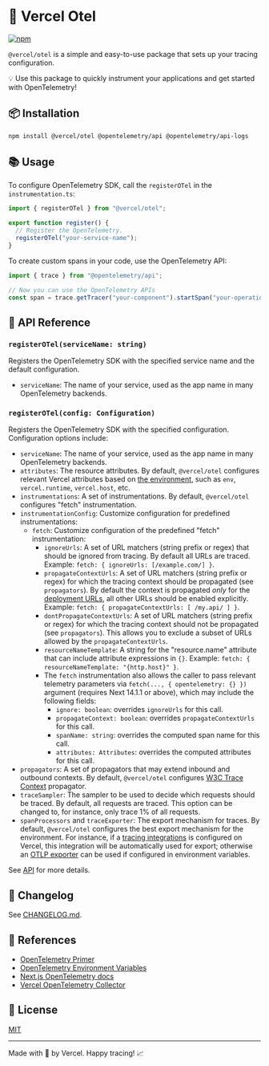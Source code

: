 # 🚀 Vercel Otel

[![npm](https://img.shields.io/npm/v/@vercel/otel.svg)](https://www.npmjs.com/package/@vercel/otel)

`@vercel/otel` is a simple and easy-to-use package that sets up your tracing configuration.

💡 Use this package to quickly instrument your applications and get started with OpenTelemetry!

## 📦 Installation

```sh
npm install @vercel/otel @opentelemetry/api @opentelemetry/api-logs
```

## 📚 Usage

To configure OpenTelemetry SDK, call the `registerOTel` in the `instrumentation.ts`:

```javascript
import { registerOTel } from "@vercel/otel";

export function register() {
  // Register the OpenTelemetry.
  registerOTel("your-service-name");
}
```

To create custom spans in your code, use the OpenTelemetry API:

```javascript
import { trace } from "@opentelemetry/api";

// Now you can use the OpenTelemetry APIs
const span = trace.getTracer("your-component").startSpan("your-operation");
```

## 📖 API Reference

### `registerOTel(serviceName: string)`

Registers the OpenTelemetry SDK with the specified service name and the default configuration.

- `serviceName`: The name of your service, used as the app name in many OpenTelemetry backends.

### `registerOTel(config: Configuration)`

Registers the OpenTelemetry SDK with the specified configuration. Configuration options include:

- `serviceName`: The name of your service, used as the app name in many OpenTelemetry backends.
- `attributes`: The resource attributes. By default, `@vercel/otel` configures relevant Vercel attributes based on [the environment](https://vercel.com/docs/projects/environment-variables/system-environment-variables), such as `env`, `vercel.runtime`, `vercel.host`, etc.
- `instrumentations`: A set of instrumentations. By default, `@vercel/otel` configures "fetch" instrumentation.
- `instrumentationConfig`: Customize configuration for predefined instrumentations:
  - `fetch`: Customize configuration of the predefined "fetch" instrumentation:
    - `ignoreUrls`: A set of URL matchers (string prefix or regex) that should be ignored from tracing. By default all URLs are traced. Example: `fetch: { ignoreUrls: [/example.com/] }`.
    - `propagateContextUrls`: A set of URL matchers (string prefix or regex) for which the tracing context should be propagated (see `propagators`). By default the context is propagated _only_ for the [deployment URLs](https://vercel.com/docs/deployments/generated-urls), all other URLs should be enabled explicitly. Example: `fetch: { propagateContextUrls: [ /my.api/ ] }`.
    - `dontPropagateContextUrls`: A set of URL matchers (string prefix or regex) for which the tracing context should not be propagated (see `propagators`). This allows you to exclude a subset of URLs allowed by the `propagateContextUrls`.
    - `resourceNameTemplate`: A string for the "resource.name" attribute that can include attribute expressions in `{}`. Example: `fetch: { resourceNameTemplate: "{http.host}" }`.
    - The `fetch` instrumentation also allows the caller to pass relevant telemetry parameters via `fetch(..., { opentelemetry: {} })` argument (requires Next 14.1.1 or above), which may include the following fields:
      - `ignore: boolean`: overrides `ignoreUrls` for this call.
      - `propagateContext: boolean`: overrides `propagateContextUrls` for this call.
      - `spanName: string`: overrides the computed span name for this call.
      - `attributes: Attributes`: overrides the computed attributes for this call.
- `propagators`: A set of propagators that may extend inbound and outbound contexts. By default, `@vercel/otel` configures [W3C Trace Context](https://www.w3.org/TR/trace-context/) propagator.
- `traceSampler`: The sampler to be used to decide which requests should be traced. By default, all requests are traced. This option can be changed to, for instance, only trace 1% of all requests.
- `spanProcessors` and `traceExporter`: The export mechanism for traces. By default, `@vercel/otel` configures the best export mechanism for the environment. For instance, if a [tracing integrations](https://vercel.com/docs/observability/otel-overview) is configured on Vercel, this integration will be automatically used for export; otherwise an [OTLP exporter](https://opentelemetry.io/docs/specs/otel/configuration/sdk-environment-variables/#otlp-exporter) can be used if configured in environment variables.

See [API](https://otel.vercel.sh/api/) for more details.

## 📝 Changelog

See [CHANGELOG.md](https://otel.vercel.sh/CHANGELOG.md).

## 🔗 References

- [OpenTelemetry Primer](https://opentelemetry.io/docs/concepts/observability-primer/)
- [OpenTelemetry Environment Variables](https://opentelemetry.io/docs/specs/otel/configuration/sdk-environment-variables/)
- [Next.js OpenTelemetry docs](https://nextjs.org/docs/app/building-your-application/optimizing/open-telemetry)
- [Vercel OpenTelemetry Collector](https://vercel.com/docs/observability/otel-overview)

## 📄 License

[MIT](https://otel.vercel.sh/LICENSE)

---

Made with 💖 by Vercel. Happy tracing! 📈
